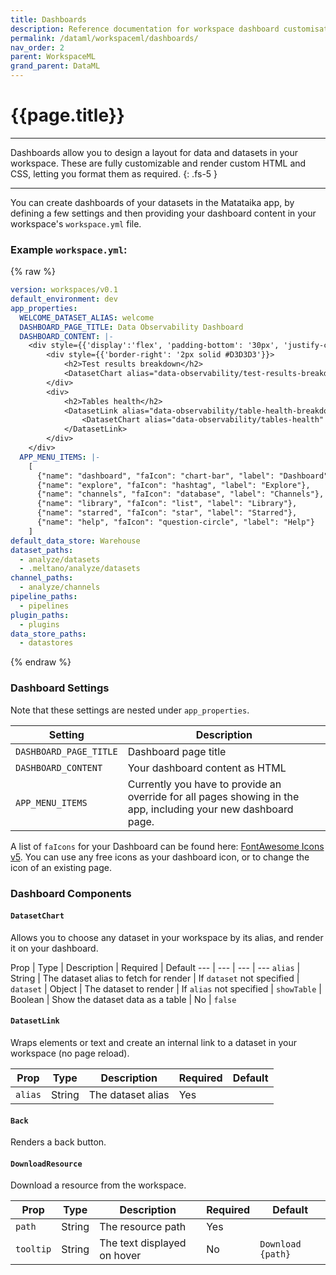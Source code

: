 ```yaml
---
title: Dashboards
description: Reference documentation for workspace dashboard customisation.
permalink: /dataml/workspaceml/dashboards/
nav_order: 2
parent: WorkspaceML
grand_parent: DataML
---
```


# {{page.title}}

---

Dashboards allow you to design a layout for data and datasets in your workspace. These are fully customizable and render custom HTML and CSS, letting you format them as required.
{: .fs-5 }

---

You can create dashboards of your datasets in the Matataika app, by defining a few settings and then providing your dashboard content in your workspace's `workspace.yml` file.

### Example `workspace.yml`:

{% raw %}
```yaml
version: workspaces/v0.1
default_environment: dev
app_properties:
  WELCOME_DATASET_ALIAS: welcome
  DASHBOARD_PAGE_TITLE: Data Observability Dashboard
  DASHBOARD_CONTENT: |-
    <div style={{'display':'flex', 'padding-bottom': '30px', 'justify-content': 'center'}}>
        <div style={{'border-right': '2px solid #D3D3D3'}}>
            <h2>Test results breakdown</h2>
            <DatasetChart alias="data-observability/test-results-breakdown"/>
        </div>
        <div>
            <h2>Tables health</h2>
            <DatasetLink alias="data-observability/table-health-breakdown">
                <DatasetChart alias="data-observability/tables-health" />
            </DatasetLink>
        </div>
    </div>
  APP_MENU_ITEMS: |-
    [
      {"name": "dashboard", "faIcon": "chart-bar", "label": "Dashboard"},
      {"name": "explore", "faIcon": "hashtag", "label": "Explore"},
      {"name": "channels", "faIcon": "database", "label": "Channels"},
      {"name": "library", "faIcon": "list", "label": "Library"},
      {"name": "starred", "faIcon": "star", "label": "Starred"},
      {"name": "help", "faIcon": "question-circle", "label": "Help"}
    ]
default_data_store: Warehouse
dataset_paths:
  - analyze/datasets
  - .meltano/analyze/datasets
channel_paths:
  - analyze/channels
pipeline_paths:
  - pipelines
plugin_paths:
  - plugins
data_store_paths:
  - datastores
```
{% endraw %}

### Dashboard Settings

Note that these settings are nested under `app_properties`.

Setting | Description 
----------- | --------
`DASHBOARD_PAGE_TITLE` | Dashboard page title
`DASHBOARD_CONTENT` | Your dashboard content as HTML
`APP_MENU_ITEMS` | Currently you have to provide an override for all pages showing in the app, including your new dashboard page. 

A list of `faIcons` for your Dashboard can be found here: [FontAwesome Icons v5](https://fontawesome.com/v5/search). You can use any free icons as your dashboard icon, or to change the icon of an existing page.

### Dashboard Components

#### `DatasetChart`
Allows you to choose any dataset in your workspace by its alias, and render it on your dashboard.

Prop | Type | Description | Required | Default
--- | --- | --- | ---
`alias` | String | The dataset alias to fetch for render | If `dataset` not specified |
`dataset` | Object | The dataset to render | If `alias` not specified |
`showTable` | Boolean | Show the dataset data as a table | No | `false`

#### `DatasetLink`
Wraps elements or text and create an internal link to a dataset in your workspace (no page reload).

Prop | Type | Description | Required | Default
--- | --- | --- | --- | ---
`alias` | String | The dataset alias | Yes |

#### `Back`
Renders a back button.

#### `DownloadResource`
Download a resource from the workspace. 

Prop | Type | Description | Required | Default
--- | --- | --- | --- | ---
`path` | String | The resource path | Yes |
`tooltip` | String | The text displayed on hover | No | `Download {path}`
